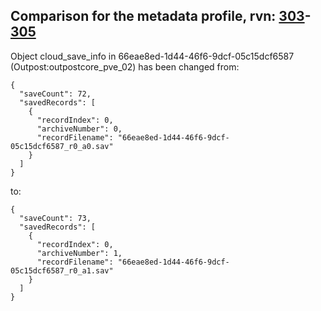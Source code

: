 ## Comparison for the metadata profile, rvn: [303](https://github.com/PRO100KatYT/FortniteProfileRevisions/tree/main/profiles/metadata/303%20metadata.json)-[305](https://github.com/PRO100KatYT/FortniteProfileRevisions/tree/main/profiles/metadata/305%20metadata.json)

Object cloud_save_info in 66eae8ed-1d44-46f6-9dcf-05c15dcf6587 (Outpost:outpostcore_pve_02) has been changed from:

```
{
  "saveCount": 72,
  "savedRecords": [
    {
      "recordIndex": 0,
      "archiveNumber": 0,
      "recordFilename": "66eae8ed-1d44-46f6-9dcf-05c15dcf6587_r0_a0.sav"
    }
  ]
}
```

to:

```
{
  "saveCount": 73,
  "savedRecords": [
    {
      "recordIndex": 0,
      "archiveNumber": 1,
      "recordFilename": "66eae8ed-1d44-46f6-9dcf-05c15dcf6587_r0_a1.sav"
    }
  ]
}
```

<br><br>
